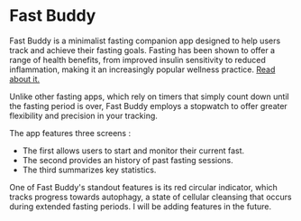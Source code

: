 # Fast Buddy

Fast Buddy is a minimalist fasting companion app designed to help users track and achieve their fasting goals. Fasting has been shown to offer a range of health benefits, from improved insulin sensitivity to reduced inflammation, making it an increasingly popular wellness practice. [Read about it.](https://acsjournals.onlinelibrary.wiley.com/doi/full/10.3322/caac.21694)

Unlike other fasting apps, which rely on timers that simply count down until the fasting period is over, Fast Buddy employs a stopwatch to offer greater flexibility and precision in your tracking. 

The app features three screens : 

- The first allows users to start and monitor their current fast.
- The second provides an history of past fasting sessions.
- The third summarizes key statistics.

One of Fast Buddy's standout features is its red circular indicator, which tracks progress towards autophagy, a state of cellular cleansing that occurs during extended fasting periods. I will be adding features in the future.